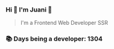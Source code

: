### Hi 👋 I&#39;m Juani 🦁

> I&#39;m a Frontend Web Developer SSR

### 📚 Days being a developer: 1304
